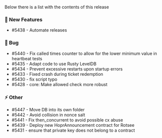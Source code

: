 Below there is a list with the contents of this release

### 🚀 New Features

- #5438 - Automate releases

### 🐛 Bug

- #5440 - Fix called times counter to allow for the lower minimum value in heartbeat tests
- #5435 - Adapt code to use Rusty LevelDB
- #5434 - Prevent excessive restarts upon startup errors
- #5433 - Fixed crash during ticket redemption
- #5430 - fix script typo
- #5428 - core: Make allowed check more robust

### ⚡ Other

- #5447 - Move DB into its own folder
- #5442 - Avoid collision in nonce salt
- #5441 - Fix then_concurrent to avoid possible cx abuse
- #5439 - Deploy new HoprAnnouncement contract for Rotsee
- #5431 - ensure that private key does not belong to a contract
